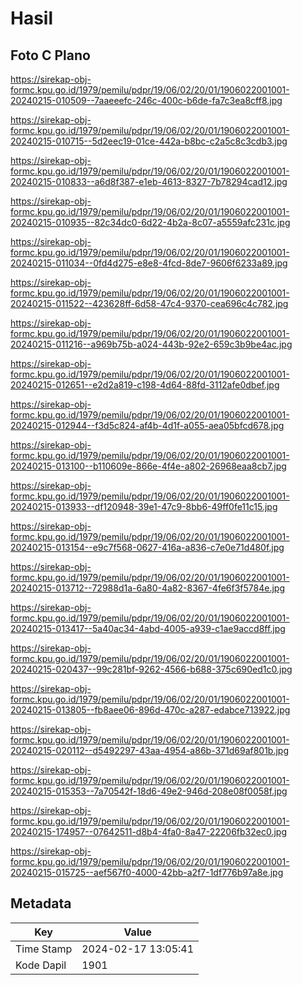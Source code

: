# Hasil

## Foto C Plano

https://sirekap-obj-formc.kpu.go.id/1979/pemilu/pdpr/19/06/02/20/01/1906022001001-20240215-010509--7aaeeefc-246c-400c-b6de-fa7c3ea8cff8.jpg

https://sirekap-obj-formc.kpu.go.id/1979/pemilu/pdpr/19/06/02/20/01/1906022001001-20240215-010715--5d2eec19-01ce-442a-b8bc-c2a5c8c3cdb3.jpg

https://sirekap-obj-formc.kpu.go.id/1979/pemilu/pdpr/19/06/02/20/01/1906022001001-20240215-010833--a6d8f387-e1eb-4613-8327-7b78294cad12.jpg

https://sirekap-obj-formc.kpu.go.id/1979/pemilu/pdpr/19/06/02/20/01/1906022001001-20240215-010935--82c34dc0-6d22-4b2a-8c07-a5559afc231c.jpg

https://sirekap-obj-formc.kpu.go.id/1979/pemilu/pdpr/19/06/02/20/01/1906022001001-20240215-011034--0fd4d275-e8e8-4fcd-8de7-9606f6233a89.jpg

https://sirekap-obj-formc.kpu.go.id/1979/pemilu/pdpr/19/06/02/20/01/1906022001001-20240215-011522--423628ff-6d58-47c4-9370-cea696c4c782.jpg

https://sirekap-obj-formc.kpu.go.id/1979/pemilu/pdpr/19/06/02/20/01/1906022001001-20240215-011216--a969b75b-a024-443b-92e2-659c3b9be4ac.jpg

https://sirekap-obj-formc.kpu.go.id/1979/pemilu/pdpr/19/06/02/20/01/1906022001001-20240215-012651--e2d2a819-c198-4d64-88fd-3112afe0dbef.jpg

https://sirekap-obj-formc.kpu.go.id/1979/pemilu/pdpr/19/06/02/20/01/1906022001001-20240215-012944--f3d5c824-af4b-4d1f-a055-aea05bfcd678.jpg

https://sirekap-obj-formc.kpu.go.id/1979/pemilu/pdpr/19/06/02/20/01/1906022001001-20240215-013100--b110609e-866e-4f4e-a802-26968eaa8cb7.jpg

https://sirekap-obj-formc.kpu.go.id/1979/pemilu/pdpr/19/06/02/20/01/1906022001001-20240215-013933--df120948-39e1-47c9-8bb6-49ff0fe11c15.jpg

https://sirekap-obj-formc.kpu.go.id/1979/pemilu/pdpr/19/06/02/20/01/1906022001001-20240215-013154--e9c7f568-0627-416a-a836-c7e0e71d480f.jpg

https://sirekap-obj-formc.kpu.go.id/1979/pemilu/pdpr/19/06/02/20/01/1906022001001-20240215-013712--72988d1a-6a80-4a82-8367-4fe6f3f5784e.jpg

https://sirekap-obj-formc.kpu.go.id/1979/pemilu/pdpr/19/06/02/20/01/1906022001001-20240215-013417--5a40ac34-4abd-4005-a939-c1ae9accd8ff.jpg

https://sirekap-obj-formc.kpu.go.id/1979/pemilu/pdpr/19/06/02/20/01/1906022001001-20240215-020437--99c281bf-9262-4566-b688-375c690ed1c0.jpg

https://sirekap-obj-formc.kpu.go.id/1979/pemilu/pdpr/19/06/02/20/01/1906022001001-20240215-013805--fb8aee06-896d-470c-a287-edabce713922.jpg

https://sirekap-obj-formc.kpu.go.id/1979/pemilu/pdpr/19/06/02/20/01/1906022001001-20240215-020112--d5492297-43aa-4954-a86b-371d69af801b.jpg

https://sirekap-obj-formc.kpu.go.id/1979/pemilu/pdpr/19/06/02/20/01/1906022001001-20240215-015353--7a70542f-18d6-49e2-946d-208e08f0058f.jpg

https://sirekap-obj-formc.kpu.go.id/1979/pemilu/pdpr/19/06/02/20/01/1906022001001-20240215-174957--07642511-d8b4-4fa0-8a47-22206fb32ec0.jpg

https://sirekap-obj-formc.kpu.go.id/1979/pemilu/pdpr/19/06/02/20/01/1906022001001-20240215-015725--aef567f0-4000-42bb-a2f7-1df776b97a8e.jpg


## Metadata

| Key        | Value               |
| ---------- | ------------------- |
| Time Stamp | 2024-02-17 13:05:41 |
| Kode Dapil | 1901                |



